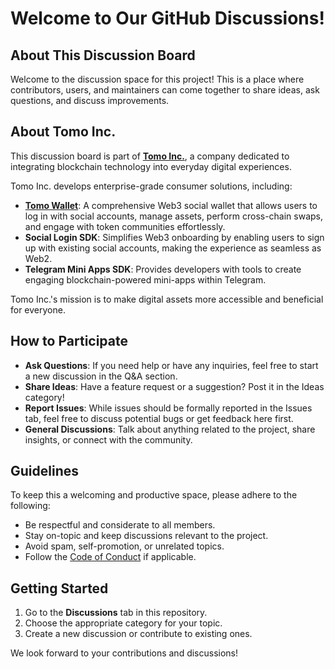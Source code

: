 # Welcome to Our GitHub Discussions!

## About This Discussion Board
Welcome to the discussion space for this project! This is a place where contributors, users, and maintainers can come together to share ideas, ask questions, and discuss improvements.

## About Tomo Inc.
This discussion board is part of **[Tomo Inc.](https://github.com/tomo-inc)**, a company dedicated to integrating blockchain technology into everyday digital experiences. 

Tomo Inc. develops enterprise-grade consumer solutions, including:
- **[Tomo Wallet](https://tomo.inc/)**: A comprehensive Web3 social wallet that allows users to log in with social accounts, manage assets, perform cross-chain swaps, and engage with token communities effortlessly.
- **Social Login SDK**: Simplifies Web3 onboarding by enabling users to sign up with existing social accounts, making the experience as seamless as Web2.
- **Telegram Mini Apps SDK**: Provides developers with tools to create engaging blockchain-powered mini-apps within Telegram.

Tomo Inc.'s mission is to make digital assets more accessible and beneficial for everyone.

## How to Participate
- **Ask Questions**: If you need help or have any inquiries, feel free to start a new discussion in the Q&A section.
- **Share Ideas**: Have a feature request or a suggestion? Post it in the Ideas category!
- **Report Issues**: While issues should be formally reported in the Issues tab, feel free to discuss potential bugs or get feedback here first.
- **General Discussions**: Talk about anything related to the project, share insights, or connect with the community.

## Guidelines
To keep this a welcoming and productive space, please adhere to the following:
- Be respectful and considerate to all members.
- Stay on-topic and keep discussions relevant to the project.
- Avoid spam, self-promotion, or unrelated topics.
- Follow the [Code of Conduct](CODE_OF_CONDUCT.md) if applicable.

## Getting Started
1. Go to the **Discussions** tab in this repository.
2. Choose the appropriate category for your topic.
3. Create a new discussion or contribute to existing ones.

We look forward to your contributions and discussions!

